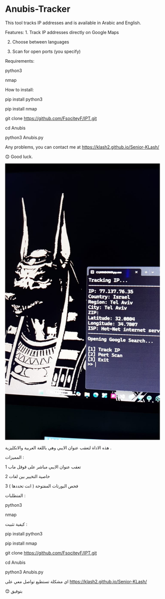 # Anubis-Tracker

This tool tracks IP addresses and is available in Arabic and English. 

Features: 1. Track IP addresses directly on Google Maps

 2. Choose between languages 

3. Scan for open ports (you specify) 

Requirements:

 python3 
 
nmap 

How to install: 

pip install python3 

pip install nmap 

git clone https://github.com/FsociteyF/IPT.git 

cd Anubis

 python3 Anubis.py 


Any problems, you can contact me at https://klash2.github.io/Senior-KLash/


 😊 Good luck.

![tool](anubis.jpg)


هذه الاداة لتعقب عنوان الايبي وهي باللغة العربية والانكليزية . 

المميزات : 

1 تعقب عنوان الايبي مباشر على قوقل ماب

2 خاصية التخيير بين لغات 

3 فحص البورتات المفتوحة ( انت تحددها ) 

المتطلبات : 

python3 

nmap 

كيفية تثبيت : 

pip install python3

pip install nmap 

git clone https://github.com/FsociteyF/IPT.git 

cd Anubis 

python3 Anubis.py 

اي مشكلة تستطيع تواصل معي على https://klash2.github.io/Senior-KLash/

😊 بتوفيق 

